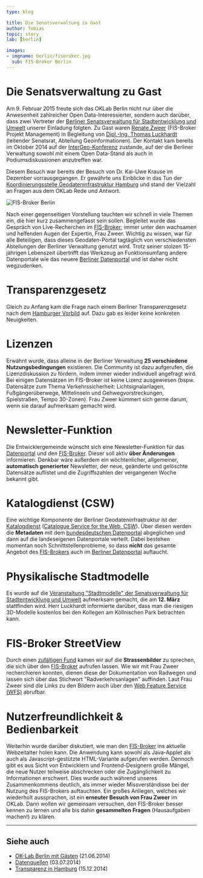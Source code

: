 ```yaml
---
type: blog

title: Die Senatsverwaltung zu Gast
author: Tobias
topic: story
lab: [berlin]

images:
- imgname: berlin/fisbroker.jpg
  sub: FIS-Broker Berlin
---
```


# Die Senatsverwaltung zu Gast

Am 9. Februar 2015 freute sich das OKLab Berlin nicht nur über die Anwesenheit zahlreicher Open Data-Interessierter, sondern auch darüber, dass zwei Vertreter der [Berliner Senatsverwaltung für Stadtentwicklung und Umwelt][senstadtum] unserer Einladung folgten. Zu Gast waren [Renate Zweer][renate-zweer] (FIS-Broker Projekt Management) in Begleitung von [Dipl.-Ing. Thomas Luckhardt][senstadtum-organigram] (leitender Senatsrat, Abteilung Geoinformationen). Der Kontakt kam bereits im Oktober 2014 auf der [InterGeo-Konferenz][intergeo] zustande, auf der die Berliner Verwaltung sowohl mit einem Open Data-Stand als auch in Podiumsdiskussionen anzutreffen war.

Diesem Besuch war bereits der Besuch von Dr. Kai-Uwe Krause im Dezember vorrausgegangen. Er gewährte uns Einblicke in das Tun der [Koordinierungsstelle Geodateninfrastruktur Hamburg][gdi-hh] und stand der Vielzahl an Fragen aus dem OKLab Rede und Antwort.

![FIS-Broker Berlin](/blog/berlin/fisbroker.jpg)

Nach einer gegenseitigen Vorstellung tauchten wir schnell in viele Themen ein, die hier kurz zusammengefasst sein sollen. Begleitet wurde das Gespräch von Live-Recherchen im [FIS-Broker][fis-broker]; immer unter den wachsamen und helfenden Augen der Expertin, Frau Zweer. Wichtig zu wissen, war für alle Beteiligen, dass dieses Geodaten-Portal tagtäglich von verschiedensten Abteilungen der Berliner Verwaltung genutzt wird. Trotz seiner stolzen 15-jährigen Lebenszeit übertrifft das Werkzeug an Funktionsumfang andere Datenportale wie das neuere [Berliner Datenportal][daten-berlin] und ist daher nicht wegzudenken.


# Transparenzgesetz

Gleich zu Anfang kam die Frage nach einem Berliner Transparenzgesetz nach dem [Hamburger Vorbild][transparenzgesetz-hh] auf. Dazu gab es leider keine konkreten Neuigkeiten.

# Lizenzen

Erwähnt wurde, dass alleine in der Berliner Verwaltung <b>25 verschiedene Nutzungsbedingungen</b> existieren. Die Community ist dazu aufgerufen, die Lizenzdiskussion zu fördern, indem immer wieder individuell angefragt wird. Bei einigen Datensätzen im FIS-Broker ist keine Lizenz ausgewiesen (bspw. Datensätze zum Thema Verkehrssicherheit: Lichtsignalanlagen, Fußgängerüberwege, Mittelinseln und Gehwegvorstreckungen, Spielstraßen, Tempo 30-Zonen). Frau Zweer kümmert sich gerne darum, wenn sie darauf aufmerksam gemacht wird.

# Newsletter-Funktion

Die Entwicklergemeinde wünscht sich eine Newsletter-Funktion für das [Datenportal][daten-berlin] und den [FIS-Broker][fis-broker]. Dieser soll aktiv <b>über Änderungen</b> informieren. Denkbar wäre außerdem ein wöchtenlicher, allgemeiner, <b>automatisch generierter</b> Newsletter, der neue, geänderte und gelöschte Datensätze auflistet und die Zugriffszahlen der vergangenen Woche bekannt gibt.

# Katalogdienst (CSW)

Eine wichtige Komponente der Berliner Geodateninfrastruktur ist der [Katalogdienst][senstadtum-csw] ([Catalogue Service for the Web, CSW][wikipedia-csw]). Über diesen werden die <b>Metadaten</b> mit dem [bundesdeutschen Datenportal][govdata] abgeglichen und dann auf die landeseigenen Datenportale verteilt. Dabei bestehen momentan noch Schnittstellenprobleme, so dass <b>nicht</b> das gesamte Angebot des [FIS-Brokers][fis-broker] auch im [Berliner Datenportal][daten-berlin] auftaucht.

# Physikalische Stadtmodelle

Es wurde auf die [Veranstaltung "Stadtmodelle" der Senatsverwaltung für Stadtentwicklung und Umwelt][stadtmodelle] aufmerksam gemacht, die am <b>12. März</b> stattfinden wird. Herr Luckhardt informierte darüber, dass man die riesigen 3D-Modelle kostenlos bei den Kollegen am Köllnischen Park betrachten kann.

# FIS-Broker StreetView

Durch einen [zufälligen Fund][strassenbilder-osw] kamen wir auf die <b>Strassenbilder</b> zu sprechen, die sich über den [FIS-Broker][fis-broker] aufrufen lassen. Wie wir mit Frau Zweer recherchieren konnten, dienen diese der Dokumentation von Radwegen und lassen sich über das Stichwort "Radverkehrsanlagen" auffinden. Laut Frau Zweer sind die Links zu den Bildern auch über den [Web Feature Service (WFS)][senstadtum-wfs] abrufbar.

# Nutzerfreundlichkeit & Bedienbarkeit

Weiterhin wurde darüber diskutiert, wie man den [FIS-Broker][fis-broker] ins aktuelle Webzeitalter holen kann. Die Anwendung kann sowohl als Java-Applet als auch als Javascript-gestützte HTML-Variante aufgerufen werden. Dennoch gibt es aus Sicht von Entwicklern und Frontend-Designern große Mängel, die neue Nutzer teilweise abschrecken oder die Zugänglichkeit zu Informationen erschwert. Dies wurde auch während unseres Zusammenkommens deutlich, als immer wieder Missverständisse bei der Nutzung des FIS-Brokers auftauchten. Ein großes Anliegen, welches wir wiederholt aussprachen, ist ein <b>erneuter Besuch von Frau Zweer</b> im OKLab. Dann wollen wir gemeinsam versuchen, den FIS-Broker besser kennen zu lernen und alle bis dahin <b>gesammelten Fragen</b> (Hausaufgaben machen!) zu klären.

---

## Siehe auch

* [OK-Lab Berlin mit Gästen][oklab-mit-herrn-both] (21.06.2014)
* [Datenquellen][datenquellen] (03.07.2014)
* [Transparenz in Hamburg][transparenz-in-hh] (15.12.2014)






[senstadtum]: http://www.stadtentwicklung.berlin.de/
[renate-zweer]: http://www.stadtentwicklung.berlin.de/geoinformation/fis-broker/de/kontakt.shtml
[senstadtum-organigram]: http://www.stadtentwicklung.berlin.de/service/de/organigramm.shtml
[intergeo]: http://www.intergeo.de
[gdi-hh]: http://www.hamburg.de/bsu/koordinierungsstelle/
[fis-broker]: http://www.stadtentwicklung.berlin.de/geoinformation/fis-broker/
[daten-berlin]: http://daten.berlin.de
[transparenzgesetz-hh]: http://www.hamburg.de/transparenzgesetz/
[senstadtum-csw]:http://www.stadtentwicklung.berlin.de/geoinformation/geodateninfrastruktur/de/geodienste/csw.shtml
[wikipedia-csw]: http://de.wikipedia.org/wiki/Web_Catalogue_Service
[govdata]: https://www.govdata.de
[stadtmodelle]: http://www.stadtentwicklung.berlin.de/wir_ueber_uns/fokus/transparente_verwaltung/de/stadtmodelle.php
[strassenbilder-osw]: http://fbinter.stadt-berlin.de/fb_daten/fotos/radverkehrsanlagen/Dokumente/0001xData/0x00054E/index.htm
[senstadtum-wfs]: http://www.stadtentwicklung.berlin.de/geoinformation/geodateninfrastruktur/de/geodienste/wfs.shtml
[oklab-mit-herrn-both]: /blog/OK-Lab-mit-Herrn-Both/
[datenquellen]: /blog/Datenquellen/
[transparenz-in-hh]: /blog/Transparenz-in-Hamburg/
